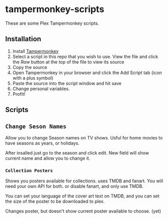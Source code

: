 # tampermonkey-scripts

These are some Plex Tampermonkey scripts.

## Installation

1. Install [Tampermonkey](https://tampermonkey.net/)
1. Select a script in this repo that you wish to use. View the file and click the _Raw_ button at the top of the file to view its source
1. Copy the source
1. Open Tampermonkey in your browser and click the Add Script tab (icon with a plus symbol)
1. Paste the source into the script window and hit save
1. Change personal variables. 
1. Profit!

## Scripts

## `Change Seson Names`

Allow you to change Season names on TV shows. Usful for home movies to have seasons as years, or holidays.

After insalled just go to the season and click edit. New field will show current name and allow you to change it.

### `Collection Posters`

Shows you posters available for collections. uses TMDB and fanart.
You will need your own API for both. or disable fanart, and only use TMDB.

You can set your language of the cover art text on TMDB, and you can set the size of the poster to be downloaded to plex.

Changes poster, but doesn't show current poster available to choose. (yet)
